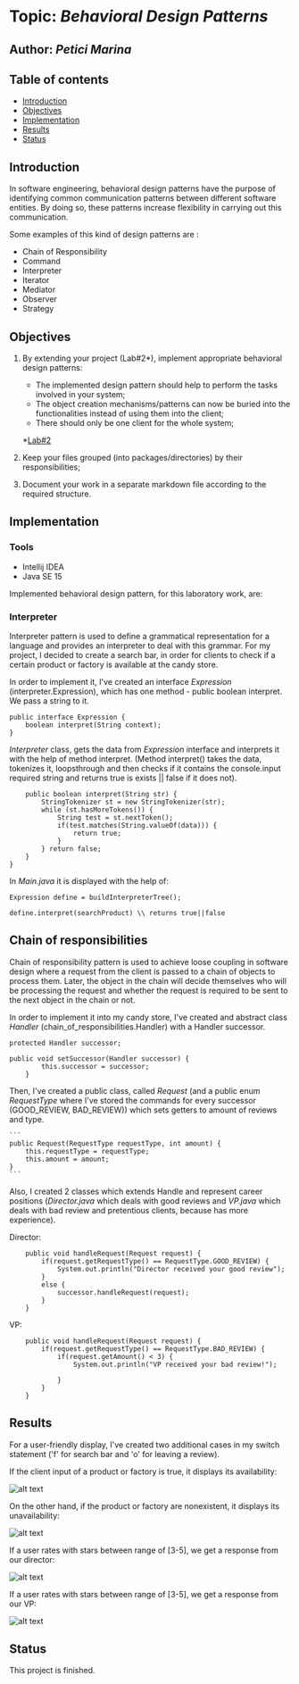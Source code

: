# Topic: *Behavioral Design Patterns*
## Author: *Petici Marina*

## Table of contents
* [Introduction](#introduction)
* [Objectives](#objectives)
* [Implementation](#implementation)
* [Results](#results)
* [Status](#status)

## Introduction

In software engineering, behavioral design patterns have the purpose of identifying common communication patterns between different software entities. By doing so, these patterns increase flexibility in carrying out this communication.

Some examples of this kind of design patterns are :

* Chain of Responsibility
* Command
* Interpreter
* Iterator
* Mediator
* Observer
* Strategy
   
## Objectives

1. By extending your project (Lab#2*), implement appropriate behavioral design patterns:

    * The implemented design pattern should help to perform the tasks involved in your system;
    * The object creation mechanisms/patterns can now be buried into the functionalities instead of using them into the client;
    * There should only be one client for the whole system;

    *[Lab#2](https://github.com/marina01p/SDTM-Labs/tree/main/Lab%232)
  
2. Keep your files grouped (into packages/directories) by their responsibilities;

3. Document your work in a separate markdown file according to the required structure.


## Implementation

### Tools

* Intellij IDEA
* Java SE 15

Implemented behavioral design pattern, for this laboratory work, are:

### Interpreter

Interpreter pattern is used to define a grammatical representation for a language and provides an interpreter to deal with this grammar.
For my project, I decided to create a search bar, in order for clients to check if a certain product or factory is available at the candy store.

In order to implement it, I've created an interface *Expression* (interpreter.Expression), which has one method - public boolean interpret. We pass a string to it.
```
public interface Expression {
    boolean interpret(String context);
}
```
*Interpreter* class, gets the data from *Expression* interface and interprets it 
with the help of method interpret. (Method interpret() takes the data, tokenizes it, loopsthrough and then checks
if it contains the console.input required string and returns true is exists || false if it does not).

```
    public boolean interpret(String str) {
        StringTokenizer st = new StringTokenizer(str);
        while (st.hasMoreTokens()) {
            String test = st.nextToken();
            if(test.matches(String.valueOf(data))) {
                return true;
            }
        } return false;
    }
}
```

In *Main.java* it is displayed with the help of:
```
Expression define = buildInterpreterTree();
```

```
define.interpret(searchProduct) \\ returns true||false
```

## Chain of responsibilities
Chain of responsibility pattern is used to achieve loose coupling in software design where a request from the client is passed to a chain of objects to process them. 
Later, the object in the chain will decide themselves who will be processing the request and whether the request is required to be sent to the next object in the chain or not.

In order to implement it into my candy store, I've created and abstract class *Handler* (chain_of_responsibilities.Handler) with a Handler successor.
```
protected Handler successor;
    
public void setSuccessor(Handler successor) {
        this.successor = successor;
    }
```
Then, I've created a public class, called *Request* (and a public enum *RequestType* where I've stored the commands for every successor (GOOD_REVIEW, BAD_REVIEW)) which sets getters to amount of reviews and type.
    
    ```
    public Request(RequestType requestType, int amount) {
        this.requestType = requestType;
        this.amount = amount;
    }
    ```
Also, I created 2 classes which extends Handle and represent career positions (*Director.java* which deals with good reviews and *VP.java* which deals with bad review and pretentious clients, because has more experience).

Director:
```
    public void handleRequest(Request request) {
        if(request.getRequestType() == RequestType.GOOD_REVIEW) {
            System.out.println("Director received your good review");
        }
        else {
            successor.handleRequest(request);
        }
    }
```
VP:
```
    public void handleRequest(Request request) {
        if(request.getRequestType() == RequestType.BAD_REVIEW) {
            if(request.getAmount() < 3) {
                System.out.println("VP received your bad review!");

            }
        }
    }
```

## Results

For a user-friendly display, I've created two additional cases in my switch statement ('f' for search bar and 'o' for leaving a review).



If the client input of a product or factory is true, it displays its availability:


![alt text](https://github.com/marina01p/SDTM-Labs/blob/main/Lab%233/screenshots/screenshot1.png)


On the other hand, if the product or factory are nonexistent, it displays its unavailability:


![alt text](https://github.com/marina01p/SDTM-Labs/blob/main/Lab%233/screenshots/screenshot2.png)



If a user rates with stars between range of [3-5], we get a response from our director:



![alt text](https://github.com/marina01p/SDTM-Labs/blob/main/Lab%233/screenshots/screenshot3.png)


If a user rates with stars between range of [3-5], we get a response from our VP:


![alt text](https://github.com/marina01p/SDTM-Labs/blob/main/Lab%233/screenshots/screenshot4.png)
## Status
This project is finished.
